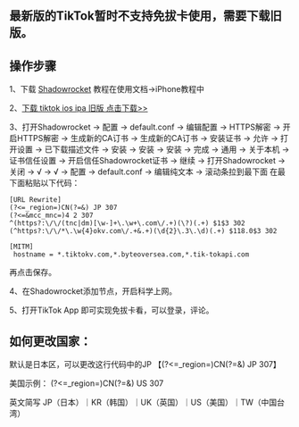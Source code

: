 ## 最新版的TikTok暂时不支持免拔卡使用，需要下载旧版。
## 操作步骤

1、下载 [Shadowrocket](https://www.14th.org) 教程在使用文档->iPhone教程中

2、[下载 tiktok ios ipa 旧版 点击下载>>](http://a.ssv2ray.com/tiktok.html)

3、打开Shadowrocket → 配置 → default.conf → 编辑配置 → HTTPS解密 → 开启HTTPS解密 → 生成新的CA订书 → 生成新的CA订书 → 安装证书 → 允许 → 打开设置 → 已下载描述文件 → 安装 → 安装 → 安装 → 完成 → 通用 → 关于本机 → 证书信任设置 → 开启信任Shadowrocket证书 → 继续 → 打开Shadowrocket → 关闭 → √ → √ → 配置 → default.conf → 编辑纯文本 → 滚动条拉到最下面
在最下面粘贴以下代码：

    [URL Rewrite]
	(?<=_region=)CN(?=&) JP 307
	(?<=&mcc_mnc=)4 2 307
	^(https?:\/\/(tnc|dm)[\w-]+\.\w+\.com\/.+)(\?)(.+) $1$3 302
	(^https?:\/\/*\.\w{4}okv.com\/.+&.+)(\d{2}\.3\.\d)(.+) $118.0$3 302

	[MITM]
	 hostname = *.tiktokv.com,*.byteoversea.com,*.tik-tokapi.com
再点击保存。

4、在Shadowrocket添加节点，开启科学上网。

5、打开TikTok App 即可实现免拔卡看，可以登录，评论。

## 如何更改国家：
默认是日本区，可以更改这行代码中的JP 【(?<=_region=)CN(?=&) JP 307】

美国示例： (?<=_region=)CN(?=&) US 307

英文简写 JP（日本）｜KR（韩国）｜UK（英国）｜US（美国）｜TW（中国台湾）
